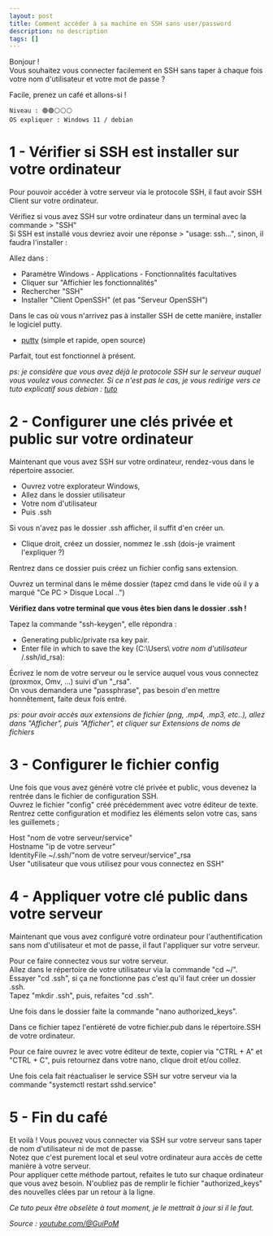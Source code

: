 ```yaml
---
layout: post
title: Comment accéder à sa machine en SSH sans user/password
description: no description
tags: []
---
```


Bonjour !   
Vous souhaitez vous connecter facilement en SSH sans taper à chaque fois votre nom d'utilisateur et votre mot de passe  ?

Facile, prenez un café et allons-si !

```Niveau : 🟢🟢⚪⚪⚪```<br>
```OS expliquer : Windows 11 / debian```

# 1 - Vérifier si SSH est installer sur votre ordinateur

Pour pouvoir accéder à votre serveur via le protocole SSH, il faut avoir SSH Client sur votre ordinateur.

Vérifiez si vous avez SSH sur votre ordinateur dans un terminal avec la commande > "SSH"<br>
Si SSH est installé vous devriez avoir une réponse > "usage: ssh...", sinon, il faudra l'installer :

Allez dans : 
* Paramètre Windows - Applications - Fonctionnalités facultatives
* Cliquer sur "Affichier les fonctionnalités"
* Rechercher "SSH"
* Installer "Client OpenSSH" (et pas "Serveur OpenSSH")

Dans le cas où vous n'arrivez pas à installer SSH de cette manière, installer le logiciel putty.

* [putty](https://www.putty.org/) (simple et rapide, open source)

Parfait, tout est fonctionnel à présent.

*ps: je considère que vous avez déjà le protocole SSH sur le serveur auquel vous voulez vous connecter. Si ce n'est pas le cas, je vous redirige vers ce tuto explicatif sous debian : [tuto](http://labrat.fr/article/installer-et-configurer-openssh-sur-debian.html)*

# 2 - Configurer une clés privée et public sur votre ordinateur

Maintenant que vous avez SSH sur votre ordinateur, rendez-vous dans le répertoire associer.

* Ouvrez votre explorateur Windows, 
* Allez dans le dossier utilisateur
* Votre nom d'utilisateur
* Puis .ssh

Si vous n'avez pas le dossier .ssh afficher, il suffit d'en créer un.

* Clique droit, créez un dossier, nommez le .ssh (dois-je vraiment l'expliquer ?)

Rentrez dans ce dossier puis créez un fichier config sans extension.

Ouvrez un terminal dans le même dossier (tapez cmd dans le vide où il y a marqué "Ce PC > Disque Local ..")

**Vérifiez dans votre terminal que vous êtes bien dans le dossier .ssh !**

Tapez la commande "ssh-keygen", elle répondra :

* Generating public/private rsa key pair.
* Enter file in which to save the key (C:\Users\ *votre nom d'utilisateur* /.ssh/id_rsa):
  
Écrivez le nom de votre serveur ou le service auquel vous vous connectez (proxmox, Omv, ...) suivi d'un "_rsa".<br>
On vous demandera une "passphrase", pas besoin d'en mettre honnêtement, faite deux fois entré.

*ps: pour avoir accès aux extensions de fichier (png, .mp4, .mp3, etc..), allez dans "Afficher", puis "Afficher", et cliquer sur Extensions de noms de fichiers*

# 3 - Configurer le fichier config

Une fois que vous avez généré votre clé privée et public, vous devenez la rentrée dans le fichier de configuration SSH.<br>
Ouvrez le fichier "config" créé précédemment avec votre éditeur de texte.<br>
Rentrez cette configuration et modifiez les éléments selon votre cas, sans les guillemets ;

Host "nom de votre serveur/service"<br>
	Hostname "ip de votre serveur"<br>
	IdentityFile ~/.ssh/"nom de votre serveur/service"_rsa<br>
	User "utilisateur que vous utilisez pour vous connectez en SSH"

# 4 - Appliquer votre clé public dans votre serveur 

Maintenant que vous avez configuré votre ordinateur pour l'authentification sans nom d'utilisateur et mot de passe, il faut l'appliquer sur votre serveur.

Pour ce faire connectez vous sur votre serveur.<br>
Allez dans le répertoire de votre utilisateur via la commande "cd ~/".<br>
Essayer "cd .ssh", si ça ne fonctionne pas c'est qu'il faut créer un dossier .ssh.<br>
Tapez "mkdir .ssh", puis, refaites "cd .ssh".

Une fois dans le dossier faite la commande "nano authorized_keys".

Dans ce fichier tapez l'entièreté de votre fichier.pub dans le répertoire.SSH de votre ordinateur.

Pour ce faire ouvrez le avec votre éditeur de texte, copier via "CTRL + A" et "CTRL + C", puis retournez dans votre nano, clique droit et/ou collez.

Une fois cela fait réactualiser le service SSH sur votre serveur via la commande "systemctl restart sshd.service"

# 5 - Fin du café

Et voilà ! Vous pouvez vous connecter via SSH sur votre serveur sans taper de nom d'utilisateur ni de mot de passe.<br>
Notez que c'est purement local et seul votre ordinateur aura accès de cette manière à votre serveur.<br>
Pour appliquer cette méthode partout, refaites le tuto sur chaque ordinateur que vous avez besoin. N'oubliez pas de remplir le fichier "authorized_keys" des nouvelles clées par un retour à la ligne.

_Ce tuto peux être obselète à tout moment, je le mettrait à jour si il le faut._

_Source : [youtube.com/@GuiPoM](https://youtu.be/9XTYshvg8FE)_

